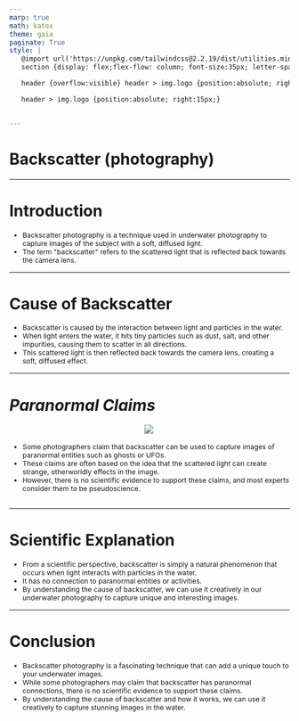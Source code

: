 ```yaml
---
marp: true
math: katex
theme: gaia
paginate: True
style: |
   @import url('https://unpkg.com/tailwindcss@2.2.19/dist/utilities.min.css');
   section {display: flex;flex-flow: column; font-size:35px; letter-spacing:1.4px;}

   header {overflow:visible} header > img.logo {position:absolute; right:15px;}

   header > img.logo {position:absolute; right:15px;}


---
```

<!-- backgroundImage: url('backgrounds/wwwatercolor (9).png') -->
<!-- _class: lead -->

 # Backscatter (photography)

---
<style scoped>p,li {font-size:0.92em}</style>

 # **Introduction**
- Backscatter photography is a technique used in underwater photography to capture images of the subject with a soft, diffused light.
- The term "backscatter" refers to the scattered light that is reflected back towards the camera lens.


---
<style scoped>p,li {font-size:0.88em}</style>

 # Cause of Backscatter
- Backscatter is caused by the interaction between light and particles in the water.
- When light enters the water, it hits tiny particles such as dust, salt, and other impurities, causing them to scatter in all directions.
- This scattered light is then reflected back towards the camera lens, creating a soft, diffused effect.


---
<style scoped>p,li {font-size:0.84em}</style>

 # _Paranormal Claims_
<div style='flex:1 1 auto; min-height:0;' class="grid grid-cols-8 gap-4">
<div style='display:flex; flex-flow:column; min-height:0;' class="col-span-4">

<div style="display: flex; flex: 1 1 auto; flex-flow: row; min-height: 0"><div style="display: flex; flex: 1 1 auto; justify-content: center;min-height:0;min-width:0; margin-bottom:0.1em;;margin-right:0.15em">
<img style='object-fit: contain; max-height:100%; max-width:100%; background-color: rgba(0,0,0,0);' src='https://upload.wikimedia.org/wikipedia/commons/thumb/0/0b/FortGhost.jpg/250px-FortGhost.jpg'/>
</div>
</div>

</div>

<div style='display:flex; flex-flow:column; min-height:0;' class="col-span-4">

- Some photographers claim that backscatter can be used to capture images of paranormal entities such as ghosts or UFOs.
- These claims are often based on the idea that the scattered light can create strange, otherworldly effects in the image.
- However, there is no scientific evidence to support these claims, and most experts consider them to be pseudoscience.
</div>

</div>


---
<style scoped>p,li {font-size:0.88em}</style>

 # Scientific Explanation

- From a scientific perspective, backscatter is simply a natural phenomenon that occurs when light interacts with particles in the water.
- It has no connection to paranormal entities or activities.
- By understanding the cause of backscatter, we can use it creatively in our underwater photography to capture unique and interesting images.

---
<style scoped>p,li {font-size:0.88em}</style>

 # **Conclusion**
- Backscatter photography is a fascinating technique that can add a unique touch to your underwater images.
- While some photographers may claim that backscatter has paranormal connections, there is no scientific evidence to support these claims.
- By understanding the cause of backscatter and how it works, we can use it creatively to capture stunning images in the water.

